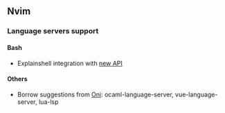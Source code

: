 ## Nvim

### Language servers support

#### Bash

* Explainshell integration with [new API](https://github.com/idank/explainshell/pull/125)

#### Others

* Borrow suggestions from [Oni](https://github.com/onivim/oni/wiki/Language-Support#java): ocaml-language-server, vue-language-server, lua-lsp
